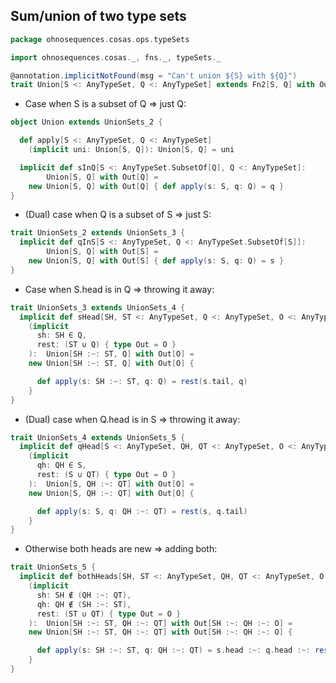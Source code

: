 ## Sum/union of two type sets

```scala
package ohnosequences.cosas.ops.typeSets

import ohnosequences.cosas._, fns._, typeSets._

@annotation.implicitNotFound(msg = "Can't union ${S} with ${Q}")
trait Union[S <: AnyTypeSet, Q <: AnyTypeSet] extends Fn2[S, Q] with OutBound[AnyTypeSet]
```

* Case when S is a subset of Q => just Q:

```scala
object Union extends UnionSets_2 {

  def apply[S <: AnyTypeSet, Q <: AnyTypeSet]
    (implicit uni: Union[S, Q]): Union[S, Q] = uni

  implicit def sInQ[S <: AnyTypeSet.SubsetOf[Q], Q <: AnyTypeSet]:
        Union[S, Q] with Out[Q] =
    new Union[S, Q] with Out[Q] { def apply(s: S, q: Q) = q }
}
```

* (Dual) case when Q is a subset of S => just S:

```scala
trait UnionSets_2 extends UnionSets_3 {
  implicit def qInS[S <: AnyTypeSet, Q <: AnyTypeSet.SubsetOf[S]]:
        Union[S, Q] with Out[S] =
    new Union[S, Q] with Out[S] { def apply(s: S, q: Q) = s }
}
```

* Case when S.head is in Q => throwing it away:

```scala
trait UnionSets_3 extends UnionSets_4 {
  implicit def sHead[SH, ST <: AnyTypeSet, Q <: AnyTypeSet, O <: AnyTypeSet]
    (implicit 
      sh: SH ∈ Q, 
      rest: (ST ∪ Q) { type Out = O }
    ):  Union[SH :~: ST, Q] with Out[O] =
    new Union[SH :~: ST, Q] with Out[O] {

      def apply(s: SH :~: ST, q: Q) = rest(s.tail, q)
    }
}
```

* (Dual) case when Q.head is in S => throwing it away:

```scala
trait UnionSets_4 extends UnionSets_5 {
  implicit def qHead[S <: AnyTypeSet, QH, QT <: AnyTypeSet, O <: AnyTypeSet]
    (implicit
      qh: QH ∈ S, 
      rest: (S ∪ QT) { type Out = O }
    ):  Union[S, QH :~: QT] with Out[O] =
    new Union[S, QH :~: QT] with Out[O] {

      def apply(s: S, q: QH :~: QT) = rest(s, q.tail)
    }
}
```

* Otherwise both heads are new => adding both:

```scala
trait UnionSets_5 {
  implicit def bothHeads[SH, ST <: AnyTypeSet, QH, QT <: AnyTypeSet, O <: AnyTypeSet]
    (implicit
      sh: SH ∉ (QH :~: QT), 
      qh: QH ∉ (SH :~: ST), 
      rest: (ST ∪ QT) { type Out = O }
    ):  Union[SH :~: ST, QH :~: QT] with Out[SH :~: QH :~: O] =
    new Union[SH :~: ST, QH :~: QT] with Out[SH :~: QH :~: O] {

      def apply(s: SH :~: ST, q: QH :~: QT) = s.head :~: q.head :~: rest(s.tail, q.tail)
    }
}

```




[test/scala/cosas/asserts.scala]: ../../../../../test/scala/cosas/asserts.scala.md
[test/scala/cosas/DenotationTests.scala]: ../../../../../test/scala/cosas/DenotationTests.scala.md
[test/scala/cosas/SubsetTypesTests.scala]: ../../../../../test/scala/cosas/SubsetTypesTests.scala.md
[test/scala/cosas/EqualityTests.scala]: ../../../../../test/scala/cosas/EqualityTests.scala.md
[test/scala/cosas/PropertyTests.scala]: ../../../../../test/scala/cosas/PropertyTests.scala.md
[test/scala/cosas/RecordTests.scala]: ../../../../../test/scala/cosas/RecordTests.scala.md
[test/scala/cosas/TypeSetTests.scala]: ../../../../../test/scala/cosas/TypeSetTests.scala.md
[test/scala/cosas/TypeUnionTests.scala]: ../../../../../test/scala/cosas/TypeUnionTests.scala.md
[main/scala/cosas/typeUnions.scala]: ../../typeUnions.scala.md
[main/scala/cosas/properties.scala]: ../../properties.scala.md
[main/scala/cosas/records.scala]: ../../records.scala.md
[main/scala/cosas/fns.scala]: ../../fns.scala.md
[main/scala/cosas/types.scala]: ../../types.scala.md
[main/scala/cosas/typeSets.scala]: ../../typeSets.scala.md
[main/scala/cosas/ops/records/Conversions.scala]: ../records/Conversions.scala.md
[main/scala/cosas/ops/records/Update.scala]: ../records/Update.scala.md
[main/scala/cosas/ops/records/Transform.scala]: ../records/Transform.scala.md
[main/scala/cosas/ops/records/Get.scala]: ../records/Get.scala.md
[main/scala/cosas/ops/typeSets/Conversions.scala]: Conversions.scala.md
[main/scala/cosas/ops/typeSets/Filter.scala]: Filter.scala.md
[main/scala/cosas/ops/typeSets/Subtract.scala]: Subtract.scala.md
[main/scala/cosas/ops/typeSets/Mappers.scala]: Mappers.scala.md
[main/scala/cosas/ops/typeSets/Union.scala]: Union.scala.md
[main/scala/cosas/ops/typeSets/Reorder.scala]: Reorder.scala.md
[main/scala/cosas/ops/typeSets/Take.scala]: Take.scala.md
[main/scala/cosas/ops/typeSets/Representations.scala]: Representations.scala.md
[main/scala/cosas/ops/typeSets/Pop.scala]: Pop.scala.md
[main/scala/cosas/ops/typeSets/Replace.scala]: Replace.scala.md
[main/scala/cosas/equality.scala]: ../../equality.scala.md